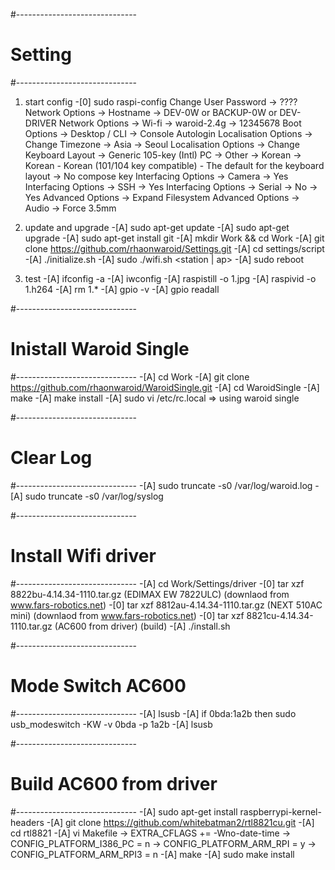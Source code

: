 ﻿#------------------------------
#	Setting
#------------------------------
1. start config
	-[0] sudo raspi-config
		Change User Password -> ????
		Network Options -> Hostname -> DEV-0W or BACKUP-0W or DEV-DRIVER
		Network Options -> Wi-fi -> waroid-2.4g -> 12345678 
		Boot Options -> Desktop / CLI -> Console Autologin
		Localisation Options -> Change Timezone -> Asia -> Seoul
		Localisation Options -> Change Keyboard Layout -> Generic 105-key (Intl) PC -> Other -> Korean -> Korean - Korean (101/104 key compatible) - The default for the keyboard layout -> No compose key
		Interfacing Options -> Camera -> Yes
		Interfacing Options -> SSH -> Yes
		Interfacing Options -> Serial -> No -> Yes
		Advanced Options -> Expand Filesystem
		Advanced Options -> Audio -> Force 3.5mm
	
2. update and upgrade
	-[A] sudo apt-get update
	-[A] sudo apt-get upgrade
	-[A] sudo apt-get install git
	-[A] mkdir Work && cd Work
	-[A] git clone https://github.com/rhaonwaroid/Settings.git
	-[A] cd settings/script
	-[A] ./initialize.sh
	-[A] sudo ./wifi.sh <station | ap>
	-[A] sudo reboot
	
3. test
	-[A] ifconfig -a
	-[A] iwconfig
	-[A] raspistill -o 1.jpg
	-[A] raspivid -o 1.h264
	-[A] rm 1.*
	-[A] gpio -v
	-[A] gpio readall
	
#------------------------------
#	Inistall Waroid Single 
#------------------------------
	-[A] cd Work
	-[A] git clone https://github.com/rhaonwaroid/WaroidSingle.git
	-[A] cd WaroidSingle
	-[A] make
	-[A] make install
	-[A] sudo vi /etc/rc.local
		=> using waroid single

#------------------------------
#	Clear Log
#------------------------------
	-[A] sudo truncate -s0 /var/log/waroid.log
	-[A] sudo truncate -s0 /var/log/syslog
	
#------------------------------
#	Install Wifi driver
#------------------------------
	-[A] cd Work/Settings/driver
	-[0] tar xzf 8822bu-4.14.34-1110.tar.gz (EDIMAX EW 7822ULC) (downlaod from www.fars-robotics.net)
	-[0] tar xzf 8812au-4.14.34-1110.tar.gz (NEXT 510AC mini)	(downlaod from www.fars-robotics.net)
	-[0] tar xzf 8821cu-4.14.34-1110.tar.gz (AC600 from driver)	(build)
	-[A] ./install.sh	
	
#------------------------------
#	Mode Switch AC600
#------------------------------
	-[A] lsusb
	-[A] if 0bda:1a2b then sudo usb_modeswitch -KW -v 0bda -p 1a2b
	-[A] lsusb

#------------------------------
#	Build AC600 from driver
#------------------------------
	-[A] sudo apt-get install raspberrypi-kernel-headers
	-[A] git clone https://github.com/whitebatman2/rtl8821cu.git
	-[A] cd rtl8821
	-[A] vi Makefile
		-> EXTRA_CFLAGS += -Wno-date-time
		-> CONFIG_PLATFORM_I386_PC = n
		-> CONFIG_PLATFORM_ARM_RPI = y
		-> CONFIG_PLATFORM_ARM_RPI3 = n
	-[A] make
	-[A] sudo make install
